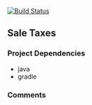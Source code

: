 [![Build Status](https://travis-ci.org/rporrini/sale-taxes.svg?branch=master)](https://travis-ci.org/rporrini/sale-taxes)

## Sale Taxes

### Project Dependencies

* java
* gradle

### Comments
